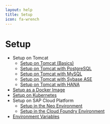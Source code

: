 ```yaml
---
layout: help
title: Setup
icon: fa-wrench
---
```


Setup
===

* Setup on Tomcat
  * [Setup on Tomcat (Basics)](setup_tomcat.html)
  * [Setup on Tomcat with PostgreSQL](setup_tomcat_postgresql.html)
  * [Setup on Tomcat with MySQL](setup_tomcat_mysql.html)
  * [Setup on Tomcat with Sybase ASE](setup_tomcat_sybase.html)
  * [Setup on Tomcat with HANA](setup_tomcat_hana.html)
* [Setup as a Docker Image](setup_docker.html)
* [Setup on Kubernetes](setup_kubernetes.html)
* Setup on SAP Cloud Platform
  * [Setup in the Neo Environment](setup_sapcp.html)
  * [Setup in the Cloud Foundry Environment](setup_cloudfoundry.html)
* [Environment Variables](setup_environment_variables.html)

